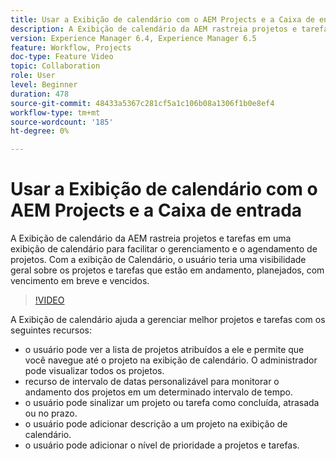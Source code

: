 ```yaml
---
title: Usar a Exibição de calendário com o AEM Projects e a Caixa de entrada
description: A Exibição de calendário da AEM rastreia projetos e tarefas em uma exibição de calendário para facilitar o gerenciamento e o agendamento de projetos. Com a exibição de Calendário, o usuário teria uma visibilidade geral sobre os projetos e tarefas que estão em andamento, planejados, com vencimento em breve e vencidos.
version: Experience Manager 6.4, Experience Manager 6.5
feature: Workflow, Projects
doc-type: Feature Video
topic: Collaboration
role: User
level: Beginner
duration: 478
source-git-commit: 48433a5367c281cf5a1c106b08a1306f1b0e8ef4
workflow-type: tm+mt
source-wordcount: '185'
ht-degree: 0%

---
```



# Usar a Exibição de calendário com o AEM Projects e a Caixa de entrada

A Exibição de calendário da AEM rastreia projetos e tarefas em uma exibição de calendário para facilitar o gerenciamento e o agendamento de projetos. Com a exibição de Calendário, o usuário teria uma visibilidade geral sobre os projetos e tarefas que estão em andamento, planejados, com vencimento em breve e vencidos.

>[!VIDEO](https://video.tv.adobe.com/v/34597?quality=12&learn=on&captions=por_br)

A Exibição de calendário ajuda a gerenciar melhor projetos e tarefas com os seguintes recursos:

* o usuário pode ver a lista de projetos atribuídos a ele e permite que você navegue até o projeto na exibição de calendário. O administrador pode visualizar todos os projetos.
* recurso de intervalo de datas personalizável para monitorar o andamento dos projetos em um determinado intervalo de tempo.
* o usuário pode sinalizar um projeto ou tarefa como concluída, atrasada ou no prazo.
* o usuário pode adicionar descrição a um projeto na exibição de calendário.
* o usuário pode adicionar o nível de prioridade a projetos e tarefas.
